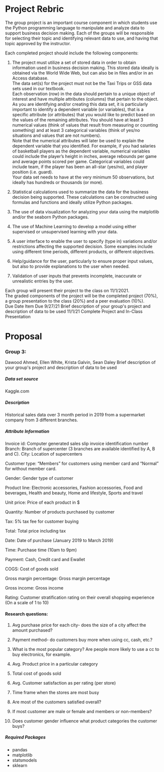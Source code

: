 # Project Rebric

The group project is an important course component in which students use the Python programming language to manipulate and analyze data to support business decision making. Each of the groups will be responsible for selecting their topic and identifying relevant data to use, and having that topic approved by the instructor.  

Each completed project should include the following components: 

1. The project must utilize a set of stored data in order to obtain information used in business decision making. 
     This stored data ideally is obtained via the World Wide Web, but can also be in files and/or in an Access database.  
     The data set(s) for the project must not be the Taxi Trips or GSS data sets used in our textbook.  
     Each observation (row) in the data should pertain to a unique object of interest and have multiple attributes (columns) that pertain to the object.
     As you are identifying and/or creating this data set, it is particularly important to identify a dependent variable (or variables), that is a specific attribute (or attributes) that you would like to predict based on the values of the remaining attributes. 
     You should have at least 3 numerical values (think of values that result from measuring or counting something) 
     and at least 3 categorical variables (think of yes/no situations and values that are not numbers).  
     Note that the numerical attributes will later be used to explain the dependent variable that you identified.  For example, if you had salaries of basketball players as the dependent variable, numerical variables could include the player’s height in inches, average rebounds per game and average points scored per game.  Categorical variables could include team, if the player has been an all-star (yes/no), and player position (i.e. guard).  
     Your data set needs to have at the very minimum 50 observations, but ideally has hundreds or thousands (or more). 

2. Statistical calculations used to summarize the data for the business decision being supported.  These calculations can be constructed using formulas and functions and ideally utilize Python packages.

3. The use of data visualization for analyzing your data using the matplotlib and/or the seaborn Python packages.

4. The use of Machine Learning to develop a model using either supervised or unsupervised learning with your data.  

5. A user interface to enable the user to specify (type in) variations and/or restrictions affecting the supported decision.  Some examples include using different time periods, different products, or different objectives.   

6. Help/guidance for the user, particularly to ensure proper input values, but also to provide explanations to the user when needed. 

7. Validation of user inputs that prevents incomplete, inaccurate or unrealistic entries by the user.  


Each group will present their project to the class on 11/1/2021.  
The graded components of the project will be the completed project (70%), a group presentation to the class (20%) and a peer evaluation (10%).  
Due Date Item Due 9/27/21 Brief description of your group's project and description of data to be used 11/1/21 Complete Project and In-Class Presentation 


# Proposal 
### Group 3: 
Dawood Ahmed, Ellen White, Krista Galvin, Sean Daley
Brief description of your group's project and description of data to be used

##### Data set source
Kaggle.com

##### Description
Historical sales data over 3 month period in 2019 from a supermarket company from 3 different branches. 

##### Attribute Information
Invoice id: Computer generated sales slip invoice identification number
Branch: Branch of supercenter (3 branches are available identified by A, B and C).
City: Location of supercenters

Customer type: “Members” for customers using member card and “Normal” for without member card.

Gender: Gender type of customer

Product line: Electronic accessories, Fashion accessories, Food and beverages, Health and beauty, Home and lifestyle, Sports and travel

Unit price: Price of each product in $

Quantity: Number of products purchased by customer

Tax: 5% tax fee for customer buying

Total: Total price including tax

Date: Date of purchase (January 2019 to March 2019)

Time: Purchase time (10am to 9pm)

Payment: Cash, Credit card and Ewallet

COGS: Cost of goods sold

Gross margin percentage: Gross margin percentage

Gross income: Gross income

Rating: Customer stratification rating on their overall shopping experience (On a scale of 1 to 10)

#### Research questions:
1.	Avg purchase price for each city- does the size of a city affect the amount purchased?

2.	Payment method- do customers buy more when using cc, cash, etc.?

3.	What is the most popular category?  Are people more likely to use a cc to buy electronics, for example.

4.	Avg. Product price in a particular category

5.	Total cost of goods sold

6.	Avg. Customer satisfaction as per rating (per store)

7.	Time frame when the stores are most busy

8.	Are most of the customers satisfied overall?

9.	If most customer are male or female and members or non-members?

10.	Does customer gender influence what product categories the customer buys?


##### Required Packages

- pandas
- matplotlib
- statsmodels
- sklearn
